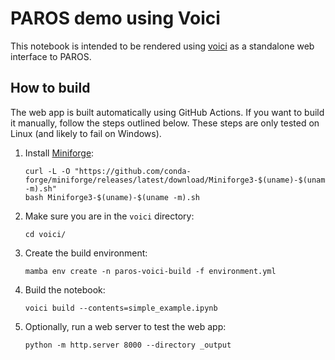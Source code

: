 # PAROS demo using Voici

This notebook is intended to be rendered using [voici](https://voici.readthedocs.io/en/latest/)
as a standalone web interface to PAROS.

## How to build

The web app is built automatically using GitHub Actions.
If you want to build it manually, follow the steps outlined below.
These steps are only tested on Linux (and likely to fail on Windows).

1. Install [Miniforge](https://github.com/conda-forge/miniforge#install):
   ```shell
   curl -L -O "https://github.com/conda-forge/miniforge/releases/latest/download/Miniforge3-$(uname)-$(uname -m).sh"
   bash Miniforge3-$(uname)-$(uname -m).sh
   ```
2. Make sure you are in the `voici` directory:
   ```shell
   cd voici/
   ```
3. Create the build environment:
   ```shell
   mamba env create -n paros-voici-build -f environment.yml
   ```
4. Build the notebook:
   ```shell
   voici build --contents=simple_example.ipynb
   ```
5. Optionally, run a web server to test the web app:
   ```shell
   python -m http.server 8000 --directory _output
   ```
